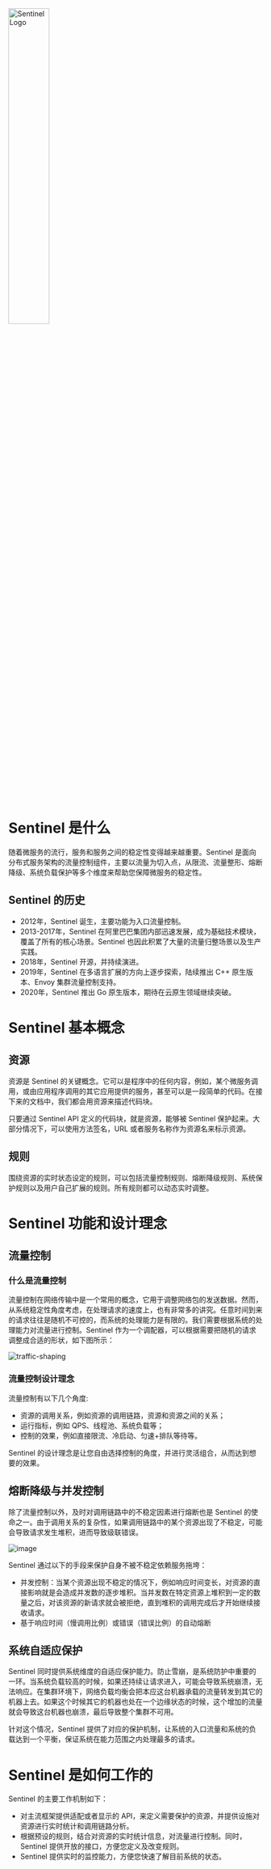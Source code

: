 <img src="https://user-images.githubusercontent.com/9434884/43697219-3cb4ef3a-9975-11e8-9a9c-73f4f537442d.png" alt="Sentinel Logo" height="40%" width="40%">

# Sentinel 是什么

随着微服务的流行，服务和服务之间的稳定性变得越来越重要。Sentinel 是面向分布式服务架构的流量控制组件，主要以流量为切入点，从限流、流量整形、熔断降级、系统负载保护等多个维度来帮助您保障微服务的稳定性。

## Sentinel 的历史

* 2012年，Sentinel 诞生，主要功能为入口流量控制。
* 2013-2017年，Sentinel 在阿里巴巴集团内部迅速发展，成为基础技术模块，覆盖了所有的核心场景。Sentinel 也因此积累了大量的流量归整场景以及生产实践。
* 2018年，Sentinel 开源，并持续演进。
* 2019年，Sentinel 在多语言扩展的方向上逐步探索，陆续推出 C++ 原生版本、Envoy 集群流量控制支持。
* 2020年，Sentinel 推出 Go 原生版本，期待在云原生领域继续突破。

# Sentinel 基本概念

## 资源

资源是 Sentinel 的关键概念。它可以是程序中的任何内容，例如，某个微服务调用，或由应用程序调用的其它应用提供的服务，甚至可以是一段简单的代码。在接下来的文档中，我们都会用资源来描述代码块。

只要通过 Sentinel API 定义的代码块，就是资源，能够被 Sentinel 保护起来。大部分情况下，可以使用方法签名，URL 或者服务名称作为资源名来标示资源。

## 规则

围绕资源的实时状态设定的规则，可以包括流量控制规则、熔断降级规则、系统保护规则以及用户自己扩展的规则。所有规则都可以动态实时调整。

# Sentinel 功能和设计理念

## 流量控制

###  什么是流量控制

流量控制在网络传输中是一个常用的概念，它用于调整网络包的发送数据。然而，从系统稳定性角度考虑，在处理请求的速度上，也有非常多的讲究。任意时间到来的请求往往是随机不可控的，而系统的处理能力是有限的。我们需要根据系统的处理能力对流量进行控制。Sentinel 作为一个调配器，可以根据需要把随机的请求调整成合适的形状，如下图所示：

![traffic-shaping](https://user-images.githubusercontent.com/9434884/49591358-35ab2d00-f9a9-11e8-9305-7c42337d87ae.png)

### 流量控制设计理念

流量控制有以下几个角度:

* 资源的调用关系，例如资源的调用链路，资源和资源之间的关系；
* 运行指标，例如 QPS、线程池、系统负载等；
* 控制的效果，例如直接限流、冷启动、匀速+排队等待等。

Sentinel 的设计理念是让您自由选择控制的角度，并进行灵活组合，从而达到想要的效果。

## 熔断降级与并发控制

除了流量控制以外，及时对调用链路中的不稳定因素进行熔断也是 Sentinel 的使命之一。由于调用关系的复杂性，如果调用链路中的某个资源出现了不稳定，可能会导致请求发生堆积，进而导致级联错误。

![image](https://user-images.githubusercontent.com/9434884/62410811-cd871680-b61d-11e9-9df7-3ee41c618644.png)

Sentinel 通过以下的手段来保护自身不被不稳定依赖服务拖垮：

- 并发控制：当某个资源出现不稳定的情况下，例如响应时间变长，对资源的直接影响就是会造成并发数的逐步堆积。当并发数在特定资源上堆积到一定的数量之后，对该资源的新请求就会被拒绝，直到堆积的调用完成后才开始继续接收请求。
- 基于响应时间（慢调用比例）或错误（错误比例）的自动熔断

## 系统自适应保护

Sentinel 同时提供系统维度的自适应保护能力。防止雪崩，是系统防护中重要的一环。当系统负载较高的时候，如果还持续让请求进入，可能会导致系统崩溃，无法响应。在集群环境下，网络负载均衡会把本应这台机器承载的流量转发到其它的机器上去。如果这个时候其它的机器也处在一个边缘状态的时候，这个增加的流量就会导致这台机器也崩溃，最后导致整个集群不可用。

针对这个情况，Sentinel 提供了对应的保护机制，让系统的入口流量和系统的负载达到一个平衡，保证系统在能力范围之内处理最多的请求。

# Sentinel 是如何工作的

Sentinel 的主要工作机制如下：

* 对主流框架提供适配或者显示的 API，来定义需要保护的资源，并提供设施对资源进行实时统计和调用链路分析。
* 根据预设的规则，结合对资源的实时统计信息，对流量进行控制。同时，Sentinel 提供开放的接口，方便您定义及改变规则。
* Sentinel 提供实时的监控能力，方便您快速了解目前系统的状态。